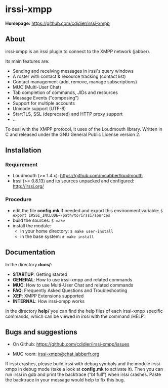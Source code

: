 irssi-xmpp
==========

**Homepage:** https://github.com/cdidier/irssi-xmpp


## About ##

irssi-xmpp is an irssi plugin to connect to the XMPP network (jabber).

Its main features are:
 * Sending and receiving messages in irssi's query windows
 * A roster with contact & resource tracking (contact list)
 * Contact management (add, remove, manage subscriptions)
 * MUC (Multi-User Chat)
 * Tab completion of commands, JIDs and resources
 * Message Events ("composing")
 * Support for multiple accounts
 * Unicode support (UTF-8)
 * StartTLS, SSL (deprecated) and HTTP proxy support
 * ...

To deal with the XMPP protocol, it uses of the Loudmouth library.
Written in C and released under the GNU General Public License version 2.


## Installation ##

### Requirement ###
 * Loudmouth (>= 1.4.x): https://github.com/mcabber/loudmouth
 * Irssi (>= 0.8.13) and its sources unpacked and configured:
      http://irssi.org/

### Procedure ###
 * edit the file **config.mk** if needed and export this environment variable:
   ``` $ export IRSSI_INCLUDE=/path/to/irssi/sources ```
 * build the sources:
   ```$ make ```
 * install the module:
   *  in your home directory:
     ``` $ make user-install ```
   * in the base system:
    ``` # make install ```


## Documentation ##

In the directory **docs/**:
 * **STARTUP**: Getting started
 * **GENERAL**: How to use irssi-xmpp and related commands
 * **MUC**: How to use Multi-User Chat and related commands
 * **FAQ**: Frequently Asked Questions and Troubleshooting
 * **XEP**: XMPP Extensions supported
 * **INTERNAL**: How irssi-xmpp works

In the directory **help/** you can find the help files of each irssi-xmpp
specific commands, which can be viewed in irssi with the command /HELP.


## Bugs and suggestions ##

 * On Github:	https://github.com/cdidier/irssi-xmpp/issues

 * MUC room:	irssi-xmpp@chat.jabberfr.org

If irssi crashes, please build irssi with debug symbols and the module
irssi-xmpp in debug mode (take a look at **config.mk** to activate it).
Then you can run irssi in gdb and print the backtrace ("bt full") when
irssi crashes.  Paste the backtrace in your message would help to fix
this bug.
